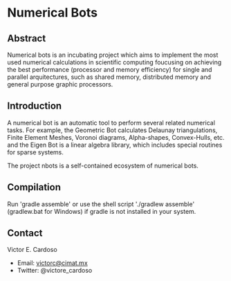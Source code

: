 Numerical Bots
==============

Abstract
--------
Numerical bots is an incubating project which aims to implement the most used numerical calculations in scientific computing foucusing on achieving the best performance (processor and memory efficiency) for single and parallel arquitectures, such as shared memory, distributed memory and general purpose graphic processors.

Introduction
------------
A numerical bot is an automatic tool to perform several related numerical tasks.
For example, the Geometric Bot calculates Delaunay triangulations, Finite Element Meshes, Voronoi diagrams, Alpha-shapes, Convex-Hulls, etc. and the Eigen Bot is a linear algebra library, which includes special routines for sparse systems.

The project nbots is a self-contained ecosystem of numerical bots.

Compilation
-----------
Run 'gradle assemble' or use the shell script './gradlew assemble' (gradlew.bat for Windows) if gradle is not installed in your system.


Contact
-----------
Victor E. Cardoso
- Email: victorc@cimat.mx
- Twitter: @victore_cardoso
